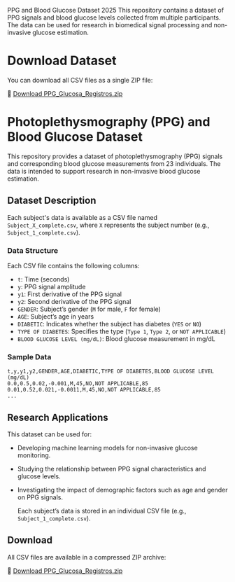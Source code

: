 PPG and Blood Glucose Dataset 2025
This repository contains a dataset of PPG signals and blood glucose levels collected from multiple participants. The data can be used for research in biomedical signal processing and non-invasive glucose estimation.
# Download Dataset  

You can download all CSV files as a single ZIP file:  

🔗 [Download PPG_Glucosa_Registros.zip](https://github.com/jcbl1014/PPG_Glucosa_Registros/blob/main/PPG_Glucosa_Registros.zip)


# Photoplethysmography (PPG) and Blood Glucose Dataset

This repository provides a dataset of photoplethysmography (PPG) signals and corresponding blood glucose measurements from 23 individuals. The data is intended to support research in non-invasive blood glucose estimation.

## Dataset Description

Each subject's data is available as a CSV file named `Subject_X_complete.csv`, where `X` represents the subject number (e.g., `Subject_1_complete.csv`).

### Data Structure

Each CSV file contains the following columns:

- `t`: Time (seconds)
- `y`: PPG signal amplitude
- `y1`: First derivative of the PPG signal
- `y2`: Second derivative of the PPG signal
- `GENDER`: Subject’s gender (`M` for male, `F` for female)
- `AGE`: Subject’s age in years
- `DIABETIC`: Indicates whether the subject has diabetes (`YES` or `NO`)
- `TYPE OF DIABETES`: Specifies the type (`Type 1`, `Type 2`, or `NOT APPLICABLE`)
- `BLOOD GLUCOSE LEVEL (mg/dL)`: Blood glucose measurement in mg/dL

### Sample Data

```csv
t,y,y1,y2,GENDER,AGE,DIABETIC,TYPE OF DIABETES,BLOOD GLUCOSE LEVEL (mg/dL)
0.0,0.5,0.02,-0.001,M,45,NO,NOT APPLICABLE,85
0.01,0.52,0.021,-0.0011,M,45,NO,NOT APPLICABLE,85
...
```

## Research Applications

This dataset can be used for:

- Developing machine learning models for non-invasive glucose monitoring.
- Studying the relationship between PPG signal characteristics and glucose levels.
- Investigating the impact of demographic factors such as age and gender on PPG signals.


   Each subject’s data is stored in an individual CSV file (e.g., `Subject_1_complete.csv`).


## Download

All CSV files are available in a compressed ZIP archive:

🔗 [Download PPG_Glucosa_Registros.zip](https://github.com/jcbl1014/PPG_Glucosa_Registros/raw/main/PPG_Glucosa_Registros.zip)

